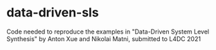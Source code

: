 # data-driven-sls
Code needed to reproduce the examples in "Data-Driven System Level Synthesis" by Anton Xue and Nikolai Matni, submitted to L4DC 2021
